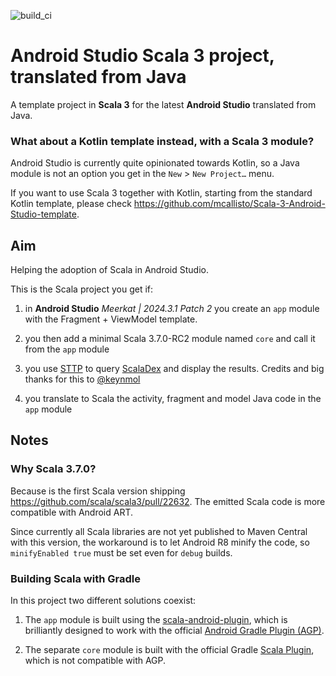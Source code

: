 ![build_ci](https://github.com/mcallisto/Scala-3-Android-Studio-Java-template/actions/workflows/build_ci.yml/badge.svg)
# Android Studio Scala 3 project, translated from Java

A template project in **Scala 3** for the latest **Android Studio** translated from Java.

### What about a Kotlin template instead, with a Scala 3 module?

Android Studio is currently quite opinionated towards Kotlin,
so a Java module is not an option you get in the `New` > `New Project…` menu.

If you want to use Scala 3 together with Kotlin, starting from the standard Kotlin template,
please check https://github.com/mcallisto/Scala-3-Android-Studio-template.

## Aim

Helping the adoption of Scala in Android Studio.

This is the Scala project you get if:

1. in **Android Studio** _Meerkat | 2024.3.1 Patch 2_ you create an `app` module with the Fragment + ViewModel template.

2. you then add a minimal Scala 3.7.0-RC2 module named `core` and call it from the `app` module

3. you use [STTP](https://github.com/softwaremill/sttp) to query [ScalaDex](https://index.scala-lang.org/)
   and display the results. Credits and big thanks for this to [@keynmol](https://github.com/keynmol)

4. you translate to Scala the activity, fragment and model Java code in the `app` module

## Notes

### Why Scala 3.7.0?

Because is the first Scala version shipping https://github.com/scala/scala3/pull/22632.
The emitted Scala code is more compatible with Android ART.

Since currently all Scala libraries are not yet published to Maven Central with this version,
the workaround is to let Android R8 minify the code,
so `minifyEnabled true` must be set even for `debug` builds.

### Building Scala with Gradle

In this project two different solutions coexist:

1. The `app` module is built using the [scala-android-plugin](https://github.com/onsqcorp/scala-android-plugin),
which is brilliantly designed to work with the official
[Android Gradle Plugin (AGP)](https://mvnrepository.com/artifact/com.android.tools.build/gradle/8.9.2).

2. The separate `core` module is built with the official Gradle
[Scala Plugin](https://docs.gradle.org/current/userguide/scala_plugin.html),
which is not compatible with AGP.
